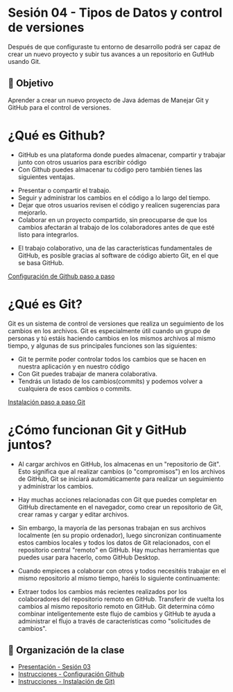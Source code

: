 # Sesión 04 - Tipos de Datos y control de versiones
Después de que configuraste tu entorno de desarrollo podrá ser capaz de crear un nuevo proyecto y subir tus avances a un repositorio en GutHub usando Git. 

## 🎯 Objetivo
Aprender a crear un nuevo proyecto de Java ádemas de Manejar Git y GitHub para el control de versiones.

# ¿Qué es Github?

- GitHub es una plataforma donde puedes almacenar, compartir y trabajar junto con otros usuarios para escribir código
- Con Github puedes almacenar tu código pero también tienes las siguientes ventajas.

<ul>
    <li> Presentar o compartir el trabajo. </li>
    <li> Seguir y administrar los cambios en el código a lo largo del tiempo. </li>
    <li>Dejar que otros usuarios revisen el código y realicen sugerencias para mejorarlo. </li>
    <li>Colaborar en un proyecto compartido, sin preocuparse de que los cambios afectarán al trabajo de los colaboradores antes de que esté listo para integrarlos. </li>
</ul>

* El trabajo colaborativo, una de las características fundamentales de GitHub, es posible gracias al software de código abierto Git, en el que se basa GitHub.

[Configuración de Github paso a paso](instalacion-github/README.md)


# ¿Qué es Git?

Git es un sistema de control de versiones que realiza un seguimiento de los cambios en los archivos. Git es especialmente útil cuando un grupo de personas y tú estáis haciendo cambios en los mismos archivos al mismo tiempo, y algunas de sus principales funciones son las siguientes:

- Git te permite poder controlar todos los cambios que se hacen en nuestra aplicación y en nuestro código
- Con Git puedes trabajar de manera colaborativa.
- Tendrás un listado de los cambios(commits) y podemos volver a cualquiera de esos cambios o commits.

[Instalación paso a paso Git](instalacion-git/README.md)

# ¿Cómo funcionan Git y GitHub juntos? 

- Al cargar archivos en GitHub, los almacenas en un "repositorio de Git". Esto significa que al realizar cambios (o "compromisos") en los archivos de GitHub, Git se iniciará automáticamente para realizar un seguimiento y administrar los cambios.

- Hay muchas acciones relacionadas con Git que puedes completar en GitHub directamente en el navegador, como crear un repositorio de Git, crear ramas y cargar y editar archivos.

- Sin embargo, la mayoría de las personas trabajan en sus archivos localmente (en su propio ordenador), luego sincronizan continuamente estos cambios locales y todos los datos de Git relacionados, con el repositorio central "remoto" en GitHub. Hay muchas herramientas que puedes usar para hacerlo, como GitHub Desktop.

- Cuando empieces a colaborar con otros y todos necesitéis trabajar en el mismo repositorio al mismo tiempo, haréis lo siguiente continuamente:

- Extraer todos los cambios más recientes realizados por los colaboradores del repositorio remoto en GitHub.
Transferir de vuelta los cambios al mismo repositorio remoto en GitHub.
Git determina cómo combinar inteligentemente este flujo de cambios y GitHub te ayuda a administrar el flujo a través de características como "solicitudes de cambios".


## 📝 Organización de la clase

- [Presentación - Sesión 03](presentacion/Sesion-03.pptx)
- [Instrucciones - Configuración Github](instalacion-github/README.md)
- [Instrucciones - Instalación de Git)](instalacion-git/README.md)